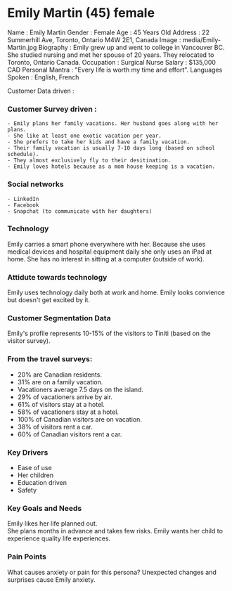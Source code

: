 # Emily Martin (45) female

Name : Emily Martin
Gender : Female
Age : 45 Years Old
Address : 22 Summerhill Ave, Toronto, Ontario M4W 2E1, Canada
Image : media/Emily-Martin.jpg
Biography : Emily grew up and went to college in Vancouver BC.  She studied nursing and met her spouse of 20 years.  They relocated to Toronto, Ontario Canada. 
Occupation : Surgical Nurse
Salary : $135,000 CAD
Personal Mantra : "Every life is worth my time and effort".
Languages Spoken : English, French

Customer Data driven :


### Customer Survey driven :
    - Emily plans her family vacations. Her husband goes along with her plans.
    - She like at least one exotic vacation per year.
    - She prefers to take her kids and have a family vacation.
    - Their family vacation is usually 7-10 days long (based on school schedule).
    - They almost exclusively fly to their desitination.
    - Emily loves hotels because as a mom house keeping is a vacation.

### Social networks
    - LinkedIn 
    - Facebook
    - Snapchat (to communicate with her daughters)

### Technology
Emily carries a smart phone everywhere with her.  Because she uses medical devices and hospital equipment daily she only uses an iPad at home.  She has no interest in sitting at a computer (outside of work).

### Attidute towards technology 
Emily uses technology daily both at work and home.  Emily looks convience but doesn't get excited by it.

### Customer Segmentation Data

Emily's profile represents 10-15% of the visitors to Tiniti (based on the visitor survey).

### From the travel surveys:
- 20% are Canadian residents.
- 31% are on a family vacation.
- Vacationers average 7.5 days on the island.
- 29% of vacationers arrive by air.
- 61% of visitors stay at a hotel.
- 58% of vacationers stay at a hotel.
- 100% of Canadian visitors are on vacation.
- 38% of visitors rent a car.
- 60% of Canadian visitors rent a car.

### Key Drivers
- Ease of use
- Her children
- Education driven
- Safety

### Key Goals and Needs
Emily likes her life planned out.  
She plans months in advance and takes few risks.
Emily wants her child to experience quality life experiences.

### Pain Points
What causes anxiety or pain for this persona?
Unexpected changes and surprises cause Emily anxiety.